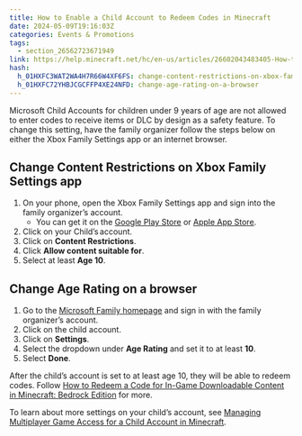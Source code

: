 ```yaml
---
title: How to Enable a Child Account to Redeem Codes in Minecraft
date: 2024-05-09T19:16:03Z
categories: Events & Promotions
tags:
  - section_26562723671949
link: https://help.minecraft.net/hc/en-us/articles/26602043483405-How-to-Enable-a-Child-Account-to-Redeem-Codes-in-Minecraft
hash:
  h_01HXFC3WAT2WA4H7R66W4XF6FS: change-content-restrictions-on-xbox-family-settings-app
  h_01HXFC72YHBJCGCFFP4XE24NFD: change-age-rating-on-a-browser
---
```


Microsoft Child Accounts for children under 9 years of age are not allowed to enter codes to receive items or DLC by design as a safety feature. To change this setting, have the family organizer follow the steps below on either the Xbox Family Settings app or an internet browser.

## Change Content Restrictions on Xbox Family Settings app

1.  On your phone, open the Xbox Family Settings app and sign into the family organizer’s account.
    - You can get it on the [Google Play Store](https://play.google.com/store/apps/details?id=com.microsoft.xboxfamily) or [Apple App Store](https://apps.apple.com/us/app/xbox-family-settings/id1507406707).
2.  Click on your Child’s account.
3.  Click on **Content Restrictions**.
4.  Click **Allow content suitable for**.
5.  Select at least **Age 10**.

## Change Age Rating on a browser

1.  Go to the [Microsoft Family homepage](https://account.microsoft.com/family/home) and sign in with the family organizer’s account.
2.  Click on the child account.
3.  Click on **Settings**.
4.  Select the dropdown under **Age Rating** and set it to at least **10**.
5.  Select **Done**.

After the child’s account is set to at least age 10, they will be able to redeem codes. Follow [How to Redeem a Code for In-Game Downloadable Content in Minecraft: Bedrock Edition](./How-to-Redeem-a-Code-for-In-Game-Downloadable-Content-in-Minecraft.md) for more.

To learn about more settings on your child’s account, see [Managing Multiplayer Game Access for a Child Account in Minecraft](../Account-Settings/Managing-Multiplayer-Game-Access-for-a-Child-Account-in-Minecraft.md).
